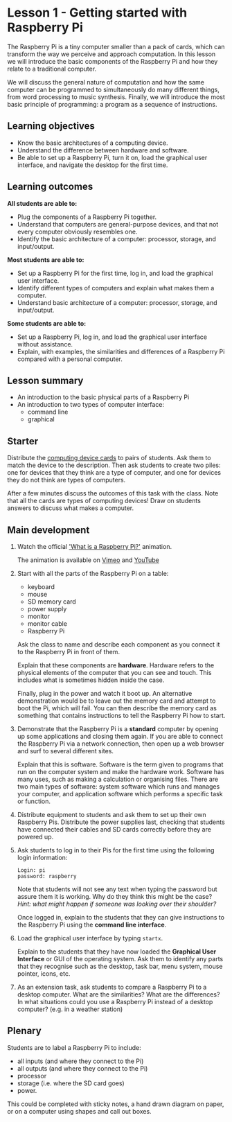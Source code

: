 # Lesson 1 - Getting started with Raspberry Pi

The Raspberry Pi is a tiny computer smaller than a pack of cards, which can transform the way we perceive and approach computation. In this lesson we will introduce the basic components of the Raspberry Pi and how they relate to a traditional computer.

We will discuss the general nature of computation and how the same computer can be programmed to simultaneously do many different things, from word processing to music synthesis. Finally, we will introduce the most basic principle of programming: a program as a sequence of instructions.

## Learning objectives

- Know the basic architectures of a computing device.
- Understand the difference between hardware and software.
- Be able to set up a Raspberry Pi, turn it on, load the graphical user interface, and navigate the desktop for the first time.

## Learning outcomes

**All students are able to:**

- Plug the components of a Raspberry Pi together.
- Understand that computers are general-purpose devices, and that not every computer obviously resembles one.
- Identify the basic architecture of a computer: processor, storage, and input/output.

**Most students are able to:**

- Set up a Raspberry Pi for the first time, log in, and load the graphical user interface.
- Identify different types of computers and explain what makes them a computer.
- Understand basic architecture of a computer: processor, storage, and input/output.

**Some students are able to:**

- Set up a Raspberry Pi, log in, and load the graphical user interface without assistance.
- Explain, with examples, the similarities and differences of a Raspberry Pi compared with a personal computer.

## Lesson summary

- An introduction to the basic physical parts of a Raspberry Pi
- An introduction to two types of computer interface:
	- command line
	- graphical

## Starter

Distribute the [computing device cards](files/Computing-Device-Card-Sort.zip) to pairs of students. Ask them to match the device to the description. Then ask students to create two piles: one for devices that they think are a type of computer, and one for devices they do not think are types of computers.

After a few minutes discuss the outcomes of this task with the class. Note that all the cards are types of computing devices! Draw on students answers to discuss what makes a computer.

## Main development

1. Watch the official ['What is a Raspberry Pi?'](https://www.raspberrypi.org/help/what-is-a-raspberry-pi/) animation.
	
	The animation is available on [Vimeo](https://vimeo.com/90103691) and [YouTube](https://www.youtube.com/watch?v=uXUjwk2-qx4)

1. Start with all the parts of the Raspberry Pi on a table:

	- keyboard
	- mouse
	- SD memory card
	- power supply
	- monitor
	- monitor cable
	- Raspberry Pi

	Ask the class to name and describe each component as you connect it to the Raspberry Pi in front of them.

	Explain that these components are **hardware**. Hardware refers to the physical elements of the computer that you can see and touch. This includes what is sometimes hidden inside the case.

	Finally, plug in the power and watch it boot up. An alternative demonstration would be to leave out the memory card and attempt to boot the Pi, which will fail. You can then describe the memory card as something that contains instructions to tell the Raspberry Pi how to start.

1. Demonstrate that the Raspberry Pi is a **standard** computer by opening up some applications and closing them again. If you are able to connect the Raspberry Pi via a network connection, then open up a web browser and surf to several different sites.

	Explain that this is software. Software is the term given to programs that run on the computer system and make the hardware work. Software has many uses, such as making a calculation or organising files. There are two main types of software: system software which runs and manages your computer, and application software which performs a specific task or function.

1. Distribute equipment to students and ask them to set up their own Raspberry Pis. Distribute the power supplies last, checking that students have connected their cables and SD cards correctly before they are powered up.

1. Ask students to log in to their Pis for the first time using the following login information:

	```
	Login: pi
	password: raspberry
	```

	Note that students will not see any text when typing the password but assure them it is working. Why do they think this might be the case? *Hint: what might happen if someone was looking over their shoulder?*

	Once logged in, explain to the students that they can give instructions to the Raspberry Pi using the **command line interface**.

1. Load the graphical user interface by typing `startx`.

	Explain to the students that they have now loaded the **Graphical User Interface** or GUI of the operating system. Ask them to identify any parts that they recognise such as the desktop, task bar, menu system, mouse pointer, icons, etc.

1. As an extension task, ask students to compare a Raspberry Pi to a desktop computer. What are the similarities? What are the differences? In what situations could you use a Raspberry Pi instead of a desktop computer? (e.g. in a weather station)

## Plenary

Students are to label a Raspberry Pi to include:

- all inputs (and where they connect to the Pi)
- all outputs (and where they connect to the Pi)
- processor
- storage (i.e. where the SD card goes)
- power.

This could be completed with sticky notes, a hand drawn diagram on paper, or on a computer using shapes and call out boxes.

